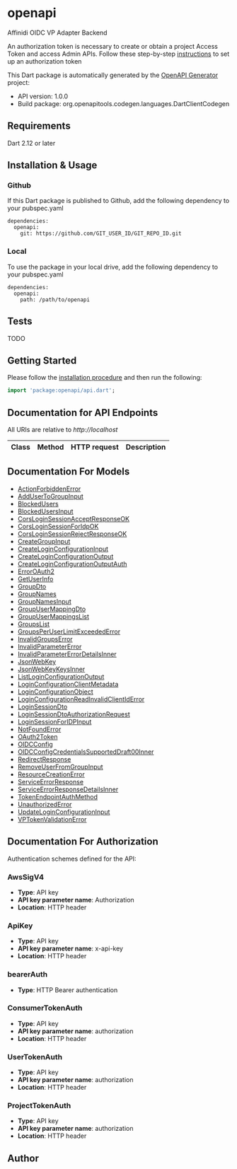 # openapi

Affinidi OIDC VP Adapter Backend

An authorization token is necessary to create or obtain a project Access Token and access Admin APIs. Follow these step-by-step [instructions](https://lemmatree.atlassian.net/wiki/spaces/NETCORE/pages/2735317648020/ASA+Developer+Flow#Instructions-on-how-to-create-the-Project.) to set up an authorization token

This Dart package is automatically generated by the [OpenAPI Generator](https://openapi-generator.tech) project:

- API version: 1.0.0
- Build package: org.openapitools.codegen.languages.DartClientCodegen

## Requirements

Dart 2.12 or later

## Installation & Usage

### Github

If this Dart package is published to Github, add the following dependency to your pubspec.yaml

```
dependencies:
  openapi:
    git: https://github.com/GIT_USER_ID/GIT_REPO_ID.git
```

### Local

To use the package in your local drive, add the following dependency to your pubspec.yaml

```
dependencies:
  openapi:
    path: /path/to/openapi
```

## Tests

TODO

## Getting Started

Please follow the [installation procedure](#installation--usage) and then run the following:

```dart
import 'package:openapi/api.dart';

```

## Documentation for API Endpoints

All URIs are relative to _http://localhost_

| Class | Method | HTTP request | Description |
| ----- | ------ | ------------ | ----------- |

## Documentation For Models

- [ActionForbiddenError](doc//ActionForbiddenError.md)
- [AddUserToGroupInput](doc//AddUserToGroupInput.md)
- [BlockedUsers](doc//BlockedUsers.md)
- [BlockedUsersInput](doc//BlockedUsersInput.md)
- [CorsLoginSessionAcceptResponseOK](doc//CorsLoginSessionAcceptResponseOK.md)
- [CorsLoginSessionForIdpOK](doc//CorsLoginSessionForIdpOK.md)
- [CorsLoginSessionRejectResponseOK](doc//CorsLoginSessionRejectResponseOK.md)
- [CreateGroupInput](doc//CreateGroupInput.md)
- [CreateLoginConfigurationInput](doc//CreateLoginConfigurationInput.md)
- [CreateLoginConfigurationOutput](doc//CreateLoginConfigurationOutput.md)
- [CreateLoginConfigurationOutputAuth](doc//CreateLoginConfigurationOutputAuth.md)
- [ErrorOAuth2](doc//ErrorOAuth2.md)
- [GetUserInfo](doc//GetUserInfo.md)
- [GroupDto](doc//GroupDto.md)
- [GroupNames](doc//GroupNames.md)
- [GroupNamesInput](doc//GroupNamesInput.md)
- [GroupUserMappingDto](doc//GroupUserMappingDto.md)
- [GroupUserMappingsList](doc//GroupUserMappingsList.md)
- [GroupsList](doc//GroupsList.md)
- [GroupsPerUserLimitExceededError](doc//GroupsPerUserLimitExceededError.md)
- [InvalidGroupsError](doc//InvalidGroupsError.md)
- [InvalidParameterError](doc//InvalidParameterError.md)
- [InvalidParameterErrorDetailsInner](doc//InvalidParameterErrorDetailsInner.md)
- [JsonWebKey](doc//JsonWebKey.md)
- [JsonWebKeyKeysInner](doc//JsonWebKeyKeysInner.md)
- [ListLoginConfigurationOutput](doc//ListLoginConfigurationOutput.md)
- [LoginConfigurationClientMetadata](doc//LoginConfigurationClientMetadata.md)
- [LoginConfigurationObject](doc//LoginConfigurationObject.md)
- [LoginConfigurationReadInvalidClientIdError](doc//LoginConfigurationReadInvalidClientIdError.md)
- [LoginSessionDto](doc//LoginSessionDto.md)
- [LoginSessionDtoAuthorizationRequest](doc//LoginSessionDtoAuthorizationRequest.md)
- [LoginSessionForIDPInput](doc//LoginSessionForIDPInput.md)
- [NotFoundError](doc//NotFoundError.md)
- [OAuth2Token](doc//OAuth2Token.md)
- [OIDCConfig](doc//OIDCConfig.md)
- [OIDCConfigCredentialsSupportedDraft00Inner](doc//OIDCConfigCredentialsSupportedDraft00Inner.md)
- [RedirectResponse](doc//RedirectResponse.md)
- [RemoveUserFromGroupInput](doc//RemoveUserFromGroupInput.md)
- [ResourceCreationError](doc//ResourceCreationError.md)
- [ServiceErrorResponse](doc//ServiceErrorResponse.md)
- [ServiceErrorResponseDetailsInner](doc//ServiceErrorResponseDetailsInner.md)
- [TokenEndpointAuthMethod](doc//TokenEndpointAuthMethod.md)
- [UnauthorizedError](doc//UnauthorizedError.md)
- [UpdateLoginConfigurationInput](doc//UpdateLoginConfigurationInput.md)
- [VPTokenValidationError](doc//VPTokenValidationError.md)

## Documentation For Authorization

Authentication schemes defined for the API:

### AwsSigV4

- **Type**: API key
- **API key parameter name**: Authorization
- **Location**: HTTP header

### ApiKey

- **Type**: API key
- **API key parameter name**: x-api-key
- **Location**: HTTP header

### bearerAuth

- **Type**: HTTP Bearer authentication

### ConsumerTokenAuth

- **Type**: API key
- **API key parameter name**: authorization
- **Location**: HTTP header

### UserTokenAuth

- **Type**: API key
- **API key parameter name**: authorization
- **Location**: HTTP header

### ProjectTokenAuth

- **Type**: API key
- **API key parameter name**: authorization
- **Location**: HTTP header

## Author
